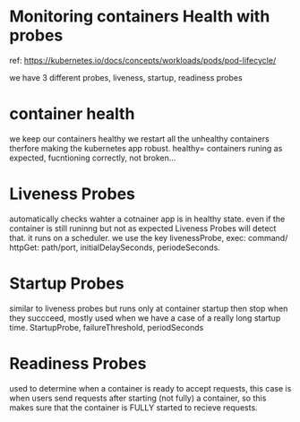 # Monitoring containers Health with probes
ref: https://kubernetes.io/docs/concepts/workloads/pods/pod-lifecycle/

we have 3 different probes, liveness, startup, readiness probes

# container health
we keep our containers healthy we restart all the unhealthy containers therfore making the kubernetes app robust.
healthy= containers runing as expected, fucntioning correctly, not broken...

# Liveness Probes
automatically checks wahter a cotnainer app is in healthy state. even if the container is still runinng but not as expected Liveness Probes will detect that. it runs on a scheduler. 
we use the key livenessProbe, exec: command/ httpGet: path/port, initialDelaySeconds, periodeSeconds.

# Startup Probes
similar to liveness probes but runs only at container startup then stop when they succceed, mostly used when we have a case of a really long startup time.
StartupProbe, failureThreshold, periodSeconds

# Readiness Probes
used to determine when a container is ready to accept requests, this case is when users send requests after starting (not fully) a container, so this makes sure that the container is FULLY started to recieve requests.
